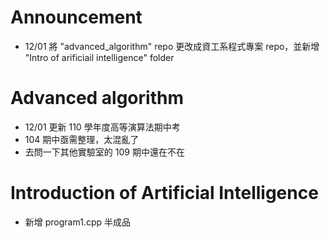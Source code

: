 # Announcement
* 12/01 將 "advanced_algorithm" repo 更改成資工系程式專案 repo，並新增 "Intro of arificiail intelligence" folder

# Advanced algorithm
* 12/01 更新 110 學年度高等演算法期中考
* 104 期中亟需整理，太混亂了
* 去問一下其他實驗室的 109 期中還在不在

# Introduction of Artificial Intelligence
* 新增 program1.cpp 半成品

